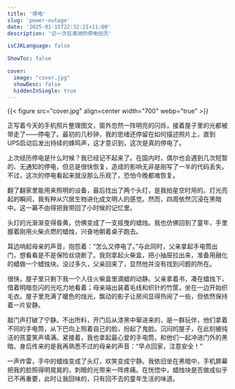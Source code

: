 ```yaml
---
title: '停电'
slug: 'power-outage'
date: '2025-01-15T22:32:21+11:00'
description: '记一次在澳洲的停电经历'

isCJKLanguage: false

ShowToc: false

cover:
  image: "cover.jpg"
  showDesc: false
  hiddenInSingle: true
---
```


{{< figure src="cover.jpg" align=center width="700" webp="true" >}}

正写着今天的手机照片整理图文，窗外忽然一阵明亮的闪烁，接着屋子里的光都被带走了——停电了。最初的几秒钟，我的思绪还停留在如何描述照片上，直到UPS启动后发出持续的蜂鸣声，这才意识到，这次是真的停电了。

<!--more-->

上次经历停电是什么时候？我已经记不起来了。在国内时，偶尔也会遇到几次短暂的、无通知的停电，但总是很快恢复，造成的影响无非是刚写了一半的代码丢失。不过，这次的停电看起来就没那么乐观了，恐怕今晚都难恢复。

翻了翻家里能用来照明的设备，最后找出了两个头灯，是我拍星空时用的。灯光亮起的瞬间，我有种从穴居生物进化成文明人的感觉。然而，四周依然沉浸在黑暗中。这一幕不由得把我带回了小时候的记忆里。

头灯的光渐渐变得昏黄，仿佛变成了一支摇曳的蜡烛。我也仿佛回到了童年，手里握着刚用火柴点燃的蜡烛，兴奋地朝着桌子跑去。

耳边响起母亲的声音，抱怨着：“怎么又停电了。”与此同时，父亲拿起手电筒出门，想看看是不是保险丝烧断了。我则拿起火柴盒，把小抽屉拉出来，准备用融化的蜡做一个蜡烛块。没过多久，父亲回来了，显然他并没有找到问题的所在。

很快，屋子里只剩下我一个人往火柴盒里滴蜡的动静。父亲拿着书，凑在蜡烛下，借着明暗忽闪的光吃力地看着；母亲端出装着毛线和织针的竹筐，坐在一边开始织毛衣。屋子里充满了暖色的烛光，飘动的影子让房间显得热闹了一些，但依然保持着一片安静。

敲门声打破了宁静。不出所料，开门后从漆黑中窜进来的，是一群玩伴，他们拿着不同的手电筒，从下巴向上照着自己的脸，扮起了鬼脸。沉闷的屋子，在此刻被纯洁的孩童笑声填满。紧接着，我也拿起最心爱的手电筒，和他们一起冲进门外的黑暗。身后传来的是我再熟悉不过的母亲的声音：“早点回家，注意安全！”

一声炸雷，手中的蜡烛变成了头灯，欢笑变成宁静。我依旧坐在黑暗中，手机屏幕把我的脸照得明晃晃的，刺眼的光带来一阵疼痛。在恍惚中，蜡烛块是否做成似乎已不再重要，此时让我回味的，只有回不去的童年生活的味道。
